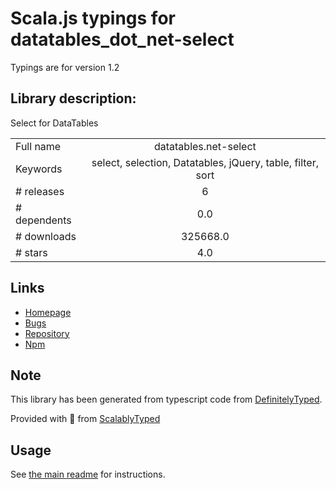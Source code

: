 
# Scala.js typings for datatables_dot_net-select

Typings are for version 1.2

## Library description:
Select for DataTables

|                    |                 |
| ------------------ | :-------------: |
| Full name          | datatables.net-select |
| Keywords           | select, selection, Datatables, jQuery, table, filter, sort |
| # releases         | 6 |
| # dependents       | 0.0 |
| # downloads        | 325668.0 |
| # stars            | 4.0 |

## Links
- [Homepage](https://datatables.net)
- [Bugs](https://datatables.net/forums)
- [Repository](https://github.com/DataTables/Dist-DataTables-Select)
- [Npm](https://www.npmjs.com/package/datatables.net-select)
    


## Note
This library has been generated from typescript code from [DefinitelyTyped](https://definitelytyped.org).

Provided with :purple_heart: from [ScalablyTyped](https://github.com/oyvindberg/ScalablyTyped)

## Usage
See [the main readme](../../readme.md) for instructions.



